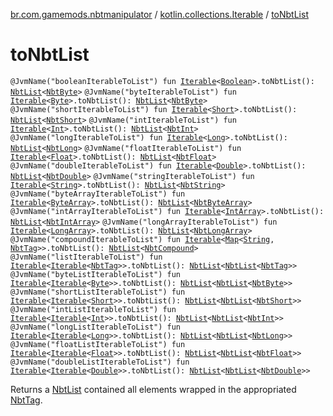 [br.com.gamemods.nbtmanipulator](../index.md) / [kotlin.collections.Iterable](index.md) / [toNbtList](./to-nbt-list.md)

# toNbtList

`@JvmName("booleanIterableToList") fun `[`Iterable`](https://kotlinlang.org/api/latest/jvm/stdlib/kotlin.collections/-iterable/index.html)`<`[`Boolean`](https://kotlinlang.org/api/latest/jvm/stdlib/kotlin/-boolean/index.html)`>.toNbtList(): `[`NbtList`](../-nbt-list/index.md)`<`[`NbtByte`](../-nbt-byte/index.md)`>`
`@JvmName("byteIterableToList") fun `[`Iterable`](https://kotlinlang.org/api/latest/jvm/stdlib/kotlin.collections/-iterable/index.html)`<`[`Byte`](https://kotlinlang.org/api/latest/jvm/stdlib/kotlin/-byte/index.html)`>.toNbtList(): `[`NbtList`](../-nbt-list/index.md)`<`[`NbtByte`](../-nbt-byte/index.md)`>`
`@JvmName("shortIterableToList") fun `[`Iterable`](https://kotlinlang.org/api/latest/jvm/stdlib/kotlin.collections/-iterable/index.html)`<`[`Short`](https://kotlinlang.org/api/latest/jvm/stdlib/kotlin/-short/index.html)`>.toNbtList(): `[`NbtList`](../-nbt-list/index.md)`<`[`NbtShort`](../-nbt-short/index.md)`>`
`@JvmName("intIterableToList") fun `[`Iterable`](https://kotlinlang.org/api/latest/jvm/stdlib/kotlin.collections/-iterable/index.html)`<`[`Int`](https://kotlinlang.org/api/latest/jvm/stdlib/kotlin/-int/index.html)`>.toNbtList(): `[`NbtList`](../-nbt-list/index.md)`<`[`NbtInt`](../-nbt-int/index.md)`>`
`@JvmName("longIterableToList") fun `[`Iterable`](https://kotlinlang.org/api/latest/jvm/stdlib/kotlin.collections/-iterable/index.html)`<`[`Long`](https://kotlinlang.org/api/latest/jvm/stdlib/kotlin/-long/index.html)`>.toNbtList(): `[`NbtList`](../-nbt-list/index.md)`<`[`NbtLong`](../-nbt-long/index.md)`>`
`@JvmName("floatIterableToList") fun `[`Iterable`](https://kotlinlang.org/api/latest/jvm/stdlib/kotlin.collections/-iterable/index.html)`<`[`Float`](https://kotlinlang.org/api/latest/jvm/stdlib/kotlin/-float/index.html)`>.toNbtList(): `[`NbtList`](../-nbt-list/index.md)`<`[`NbtFloat`](../-nbt-float/index.md)`>`
`@JvmName("doubleIterableToList") fun `[`Iterable`](https://kotlinlang.org/api/latest/jvm/stdlib/kotlin.collections/-iterable/index.html)`<`[`Double`](https://kotlinlang.org/api/latest/jvm/stdlib/kotlin/-double/index.html)`>.toNbtList(): `[`NbtList`](../-nbt-list/index.md)`<`[`NbtDouble`](../-nbt-double/index.md)`>`
`@JvmName("stringIterableToList") fun `[`Iterable`](https://kotlinlang.org/api/latest/jvm/stdlib/kotlin.collections/-iterable/index.html)`<`[`String`](https://kotlinlang.org/api/latest/jvm/stdlib/kotlin/-string/index.html)`>.toNbtList(): `[`NbtList`](../-nbt-list/index.md)`<`[`NbtString`](../-nbt-string/index.md)`>`
`@JvmName("byteArrayIterableToList") fun `[`Iterable`](https://kotlinlang.org/api/latest/jvm/stdlib/kotlin.collections/-iterable/index.html)`<`[`ByteArray`](https://kotlinlang.org/api/latest/jvm/stdlib/kotlin/-byte-array/index.html)`>.toNbtList(): `[`NbtList`](../-nbt-list/index.md)`<`[`NbtByteArray`](../-nbt-byte-array/index.md)`>`
`@JvmName("intArrayIterableToList") fun `[`Iterable`](https://kotlinlang.org/api/latest/jvm/stdlib/kotlin.collections/-iterable/index.html)`<`[`IntArray`](https://kotlinlang.org/api/latest/jvm/stdlib/kotlin/-int-array/index.html)`>.toNbtList(): `[`NbtList`](../-nbt-list/index.md)`<`[`NbtIntArray`](../-nbt-int-array/index.md)`>`
`@JvmName("longArrayIterableToList") fun `[`Iterable`](https://kotlinlang.org/api/latest/jvm/stdlib/kotlin.collections/-iterable/index.html)`<`[`LongArray`](https://kotlinlang.org/api/latest/jvm/stdlib/kotlin/-long-array/index.html)`>.toNbtList(): `[`NbtList`](../-nbt-list/index.md)`<`[`NbtLongArray`](../-nbt-long-array/index.md)`>`
`@JvmName("compoundIterableToList") fun `[`Iterable`](https://kotlinlang.org/api/latest/jvm/stdlib/kotlin.collections/-iterable/index.html)`<`[`Map`](https://kotlinlang.org/api/latest/jvm/stdlib/kotlin.collections/-map/index.html)`<`[`String`](https://kotlinlang.org/api/latest/jvm/stdlib/kotlin/-string/index.html)`, `[`NbtTag`](../-nbt-tag/index.md)`>>.toNbtList(): `[`NbtList`](../-nbt-list/index.md)`<`[`NbtCompound`](../-nbt-compound/index.md)`>`
`@JvmName("listIterableToList") fun `[`Iterable`](https://kotlinlang.org/api/latest/jvm/stdlib/kotlin.collections/-iterable/index.html)`<`[`Iterable`](https://kotlinlang.org/api/latest/jvm/stdlib/kotlin.collections/-iterable/index.html)`<`[`NbtTag`](../-nbt-tag/index.md)`>>.toNbtList(): `[`NbtList`](../-nbt-list/index.md)`<`[`NbtList`](../-nbt-list/index.md)`<`[`NbtTag`](../-nbt-tag/index.md)`>>`
`@JvmName("byteListIterableToList") fun `[`Iterable`](https://kotlinlang.org/api/latest/jvm/stdlib/kotlin.collections/-iterable/index.html)`<`[`Iterable`](https://kotlinlang.org/api/latest/jvm/stdlib/kotlin.collections/-iterable/index.html)`<`[`Byte`](https://kotlinlang.org/api/latest/jvm/stdlib/kotlin/-byte/index.html)`>>.toNbtList(): `[`NbtList`](../-nbt-list/index.md)`<`[`NbtList`](../-nbt-list/index.md)`<`[`NbtByte`](../-nbt-byte/index.md)`>>`
`@JvmName("shortListIterableToList") fun `[`Iterable`](https://kotlinlang.org/api/latest/jvm/stdlib/kotlin.collections/-iterable/index.html)`<`[`Iterable`](https://kotlinlang.org/api/latest/jvm/stdlib/kotlin.collections/-iterable/index.html)`<`[`Short`](https://kotlinlang.org/api/latest/jvm/stdlib/kotlin/-short/index.html)`>>.toNbtList(): `[`NbtList`](../-nbt-list/index.md)`<`[`NbtList`](../-nbt-list/index.md)`<`[`NbtShort`](../-nbt-short/index.md)`>>`
`@JvmName("intListIterableToList") fun `[`Iterable`](https://kotlinlang.org/api/latest/jvm/stdlib/kotlin.collections/-iterable/index.html)`<`[`Iterable`](https://kotlinlang.org/api/latest/jvm/stdlib/kotlin.collections/-iterable/index.html)`<`[`Int`](https://kotlinlang.org/api/latest/jvm/stdlib/kotlin/-int/index.html)`>>.toNbtList(): `[`NbtList`](../-nbt-list/index.md)`<`[`NbtList`](../-nbt-list/index.md)`<`[`NbtInt`](../-nbt-int/index.md)`>>`
`@JvmName("longListIterableToList") fun `[`Iterable`](https://kotlinlang.org/api/latest/jvm/stdlib/kotlin.collections/-iterable/index.html)`<`[`Iterable`](https://kotlinlang.org/api/latest/jvm/stdlib/kotlin.collections/-iterable/index.html)`<`[`Long`](https://kotlinlang.org/api/latest/jvm/stdlib/kotlin/-long/index.html)`>>.toNbtList(): `[`NbtList`](../-nbt-list/index.md)`<`[`NbtList`](../-nbt-list/index.md)`<`[`NbtLong`](../-nbt-long/index.md)`>>`
`@JvmName("floatListIterableToList") fun `[`Iterable`](https://kotlinlang.org/api/latest/jvm/stdlib/kotlin.collections/-iterable/index.html)`<`[`Iterable`](https://kotlinlang.org/api/latest/jvm/stdlib/kotlin.collections/-iterable/index.html)`<`[`Float`](https://kotlinlang.org/api/latest/jvm/stdlib/kotlin/-float/index.html)`>>.toNbtList(): `[`NbtList`](../-nbt-list/index.md)`<`[`NbtList`](../-nbt-list/index.md)`<`[`NbtFloat`](../-nbt-float/index.md)`>>`
`@JvmName("doubleListIterableToList") fun `[`Iterable`](https://kotlinlang.org/api/latest/jvm/stdlib/kotlin.collections/-iterable/index.html)`<`[`Iterable`](https://kotlinlang.org/api/latest/jvm/stdlib/kotlin.collections/-iterable/index.html)`<`[`Double`](https://kotlinlang.org/api/latest/jvm/stdlib/kotlin/-double/index.html)`>>.toNbtList(): `[`NbtList`](../-nbt-list/index.md)`<`[`NbtList`](../-nbt-list/index.md)`<`[`NbtDouble`](../-nbt-double/index.md)`>>`

Returns a [NbtList](../-nbt-list/index.md) contained all elements wrapped in the appropriated [NbtTag](../-nbt-tag/index.md).

